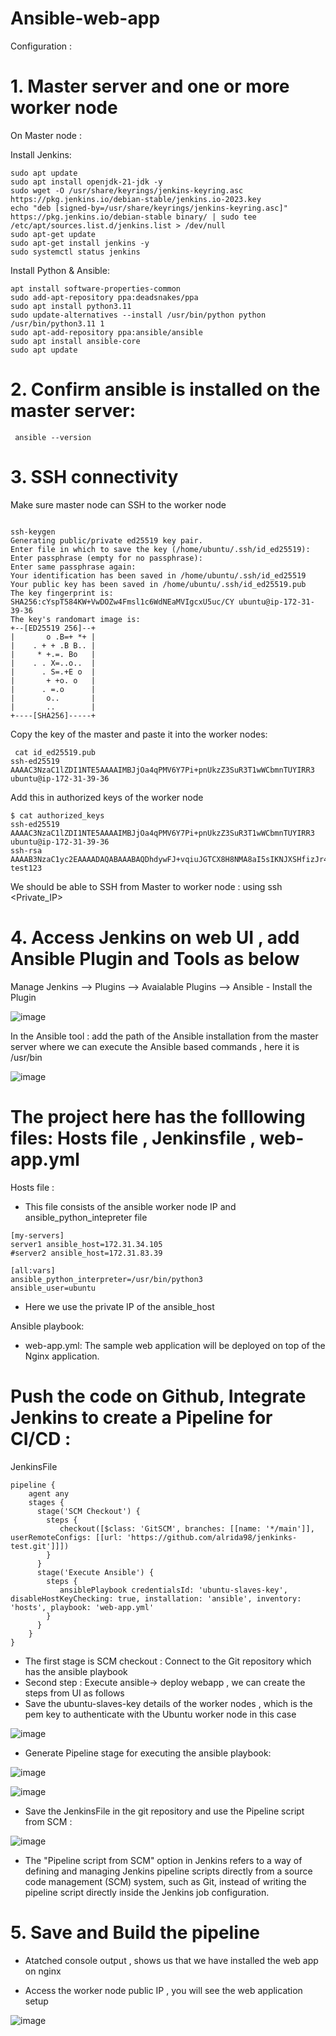 # Ansible-web-app

Configuration :

# 1. Master server and one or more worker node

On Master node :

Install Jenkins:

```
sudo apt update
sudo apt install openjdk-21-jdk -y
sudo wget -O /usr/share/keyrings/jenkins-keyring.asc   https://pkg.jenkins.io/debian-stable/jenkins.io-2023.key
echo "deb [signed-by=/usr/share/keyrings/jenkins-keyring.asc]"   https://pkg.jenkins.io/debian-stable binary/ | sudo tee   /etc/apt/sources.list.d/jenkins.list > /dev/null
sudo apt-get update
sudo apt-get install jenkins -y
sudo systemctl status jenkins
```

Install Python & Ansible:

```
apt install software-properties-common
sudo add-apt-repository ppa:deadsnakes/ppa
sudo apt install python3.11
sudo update-alternatives --install /usr/bin/python python /usr/bin/python3.11 1
sudo apt-add-repository ppa:ansible/ansible
sudo apt install ansible-core
sudo apt update
```

# 2. Confirm ansible is installed on the master server:

```
 ansible --version
```


# 3. SSH connectivity 

Make sure master node can SSH to the worker node 

``` ssh-keygen 

ssh-keygen
Generating public/private ed25519 key pair.
Enter file in which to save the key (/home/ubuntu/.ssh/id_ed25519):
Enter passphrase (empty for no passphrase):
Enter same passphrase again:
Your identification has been saved in /home/ubuntu/.ssh/id_ed25519
Your public key has been saved in /home/ubuntu/.ssh/id_ed25519.pub
The key fingerprint is:
SHA256:cYspT584KW+VwDOZw4Fmsl1c6WdNEaMVIgcxU5uc/CY ubuntu@ip-172-31-39-36
The key's randomart image is:
+--[ED25519 256]--+
|       o .B=+ *+ |
|    . + + .B B.. |
|     * +.=. Bo   |
|    . . X=..o..  |
|      . S=.+E o  |
|       + +o. o   |
|      . =.o      |
|       o..       |
|       ..        |
+----[SHA256]-----+

```

Copy the key of the master and paste it into the worker nodes:

```
 cat id_ed25519.pub
ssh-ed25519 AAAAC3NzaC1lZDI1NTE5AAAAIMBJjOa4qPMV6Y7Pi+pnUkzZ3SuR3T1wWCbmnTUYIRR3 ubuntu@ip-172-31-39-36

```

Add this in authorized keys of the worker node  

```
$ cat authorized_keys
ssh-ed25519 AAAAC3NzaC1lZDI1NTE5AAAAIMBJjOa4qPMV6Y7Pi+pnUkzZ3SuR3T1wWCbmnTUYIRR3 ubuntu@ip-172-31-39-36
ssh-rsa AAAAB3NzaC1yc2EAAAADAQABAAABAQDhdywFJ+vqiuJGTCX8H8NMA8aI5sIKNJXSHfizJr42Xb5FQqnthq88GilbMeJXIRhOcY8PZv9WkvICa9/KzIIQYpphjK/bAIcqe5IiTGZjYXvZZ5Bukf1mqkdxRgyvgA1tdafV0Zvo52Plz/f/iMChFTfPNYAZiHg1qxF0m59RATzHRXYGdsI9kohAB0n834wE7wUjhbLJjdvKZx3olcTqgkaiACQd1WJHuicrtyeK425LeZQ7DyR8M4gNAHL1Ol+tHn9x4qdr/VVWtZVndIDZK3q0y+Vj5GtEN/p/ZPoZCYNMbXX2fhz/d7EAgDwPOvDExZmoUbrd1bY041AHcDcr test123

```

We should be able to SSH from Master to worker node : using ssh <Private_IP>


# 4. Access Jenkins on web UI , add Ansible Plugin and Tools as below 

Manage Jenkins --> Plugins --> Avaialable Plugins --> Ansible - Install the Plugin 

![image](https://github.com/user-attachments/assets/a767bddc-c58f-42c6-9b86-78b4230a8652)

In the Ansible tool : add the path of the Ansible installation from the  master server where we can execute the Ansible based commands , here it is /usr/bin

![image](https://github.com/user-attachments/assets/d2b13d23-a63e-4210-aa7c-16245d518c77)

# The project here has the folllowing files: Hosts file , Jenkinsfile , web-app.yml 

Hosts file :

* This file consists of the ansible worker node IP  and ansible_python_intepreter file 

```
[my-servers]
server1 ansible_host=172.31.34.105
#server2 ansible_host=172.31.83.39

[all:vars]
ansible_python_interpreter=/usr/bin/python3
ansible_user=ubuntu
```

* Here we use the private IP of the ansible_host 

Ansible playbook: 

* web-app.yml: The sample web application will be deployed on top of the Nginx application.

# Push the code on Github, Integrate Jenkins to create a Pipeline for CI/CD :

JenkinsFile

```
pipeline {
    agent any 
    stages {
      stage('SCM Checkout') {
        steps {
           checkout([$class: 'GitSCM', branches: [[name: '*/main']], userRemoteConfigs: [[url: 'https://github.com/alrida98/jenkinks-test.git']]])  
        }
      }  
      stage('Execute Ansible') {
        steps {
           ansiblePlaybook credentialsId: 'ubuntu-slaves-key', disableHostKeyChecking: true, installation: 'ansible', inventory: 'hosts', playbook: 'web-app.yml'
        }  
      }
    }
}
```

* The first stage is SCM checkout : Connect to the Git repository which has the ansible playbook 
* Second step : Execute ansible-> deploy webapp , we can create the steps from UI as follows 
* Save the ubuntu-slaves-key details of the worker nodes , which is the pem key to authenticate with the Ubuntu worker node in this case 

![image](https://github.com/user-attachments/assets/f237f831-980f-4f0e-aeb1-083517297343)

 * Generate Pipeline stage for executing the ansible playbook: 

![image](https://github.com/user-attachments/assets/271d63f0-5032-4223-a086-0f86cddc1b81)

![image](https://github.com/user-attachments/assets/2460df59-0c00-45c0-90c7-b125a3053b9b)


* Save the JenkinsFile in the git repository and use the Pipeline script from SCM :

![image](https://github.com/user-attachments/assets/a00b7779-2ba2-4282-8bcb-96ef2b80aa21)


* The "Pipeline script from SCM" option in Jenkins refers to a way of defining and managing Jenkins pipeline scripts directly from a source code management (SCM) system, such as Git, instead of writing the pipeline script directly inside the Jenkins job configuration.

# 5. Save and Build the pipeline

* Atatched console output , shows us that we have installed the web app on nginx 

* Access the worker node public IP , you will see the web application setup 

![image](https://github.com/user-attachments/assets/8ed2140a-002b-41ef-aaeb-99845f400a6f)


